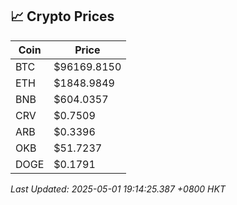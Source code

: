 ## 📈 Crypto Prices

| Coin | Price |
| ---- | ----- |
| BTC | $96169.8150 |
| ETH | $1848.9849 |
| BNB | $604.0357 |
| CRV | $0.7509 |
| ARB | $0.3396 |
| OKB | $51.7237 |
| DOGE | $0.1791 |

_Last Updated: 2025-05-01 19:14:25.387 +0800 HKT_